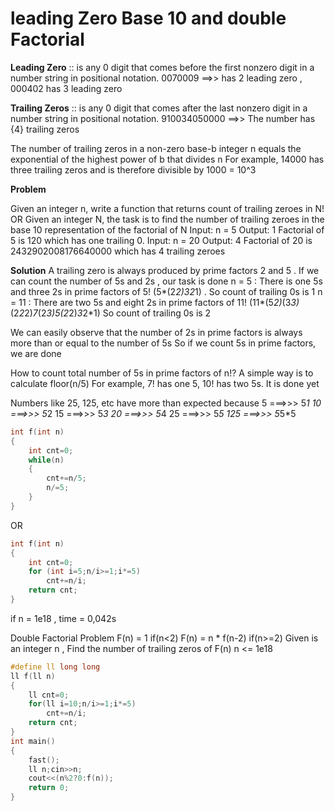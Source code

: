 # leading Zero Base 10 and double Factorial

**Leading Zero** :: is any 0 digit that comes before the first nonzero digit in a number string in positional notation.
0070009 ==>> has 2 leading zero , 000402 has 3 leading zero

**Trailing Zeros** ::  is any 0 digit that comes after the last nonzero digit in a number string in positional notation.
910034050000 ==>> The number has {4} trailing zeros 


The number of trailing zeros in a non-zero base-b integer n equals the exponential of the highest power of b that divides n
For example, 14000 has three trailing zeros and is therefore divisible by 1000 = 10^3

**Problem**

Given an integer n, write a function that returns count of trailing zeroes in N!
OR Given an integer N, the task is to find the number of trailing zeroes in the base 10 representation of the factorial of N
Input: n = 5
Output: 1 
Factorial of 5 is 120 which has one trailing 0.
Input: n = 20
Output: 4
Factorial of 20 is 2432902008176640000 which has 4 trailing zeroes

**Solution**
A trailing zero is always produced by prime factors 2 and 5 . If we can count the number of 5s and 2s , our task is done
n = 5  : There is one 5s and three 2s in prime factors of 5! (5*(2*2)*3*2*1) . So count of trailing 0s is 1
n = 11 : There are two 5s and eight 2s in prime factors of 11! (11*(5*2)*(3*3)*(2*2*2)*7*(2*3)*5*(2*2)*3*2*1)
So count of trailing 0s is 2

We can easily observe that the number of 2s in prime factors is always more than or equal to the number of 5s
So if we count 5s in prime factors, we are done

How to count total number of 5s in prime factors of n!? A simple way is to calculate floor(n/5)
For example, 7! has one 5, 10! has two 5s. It is done yet

Numbers like 25, 125, etc have more than expected because 
5  ===>>> 5*1
10 ===>>> 5*2
15 ===>>> 5*3
20 ===>>> 5*4
25 ===>>> 5*5
125 ===>>> 5*5*5

    
```cpp
int f(int n)
{
    int cnt=0;
    while(n)
    {
        cnt+=n/5;
        n/=5;
    }
}
```
OR
```cpp
int f(int n) 
{ 
    int cnt=0;  
    for (int i=5;n/i>=1;i*=5) 
        cnt+=n/i; 
    return cnt; 
} 
```
if n = 1e18 , time = 0,042s

Double Factorial Problem
F(n) = 1 if(n<2)
F(n) = n * f(n-2) if(n>=2)
Given is an integer n , Find the number of trailing zeros of F(n)
n <= 1e18    

```cpp
#define ll long long
ll f(ll n)
{
    ll cnt=0;
    for(ll i=10;n/i>=1;i*=5)
        cnt+=n/i;
    return cnt;
}
int main()
{
    fast();
    ll n;cin>>n;
    cout<<(n%2?0:f(n));
    return 0;
}
```
